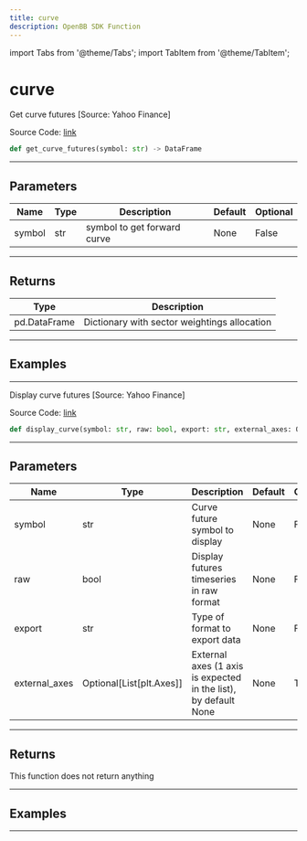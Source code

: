 ```yaml
---
title: curve
description: OpenBB SDK Function
---
```


import Tabs from '@theme/Tabs';
import TabItem from '@theme/TabItem';

# curve

<Tabs>
<TabItem value="model" label="Model" default>

Get curve futures [Source: Yahoo Finance]

Source Code: [link](https://github.com/OpenBB-finance/OpenBBTerminal/tree/main/openbb_terminal/futures/yfinance_model.py#L118)

```python
def get_curve_futures(symbol: str) -> DataFrame
```
---

## Parameters

| Name | Type | Description | Default | Optional |
| ---- | ---- | ----------- | ------- | -------- |
| symbol | str | symbol to get forward curve | None | False |

---

## Returns

| Type | Description |
| ---- | ----------- |
| pd.DataFrame | Dictionary with sector weightings allocation |

---

## Examples

---



</TabItem>
<TabItem value="view" label="View">

Display curve futures [Source: Yahoo Finance]

Source Code: [link](https://github.com/OpenBB-finance/OpenBBTerminal/tree/main/openbb_terminal/futures/yfinance_view.py#L232)

```python
def display_curve(symbol: str, raw: bool, export: str, external_axes: Optional[List[matplotlib.axes._axes.Axes]]) -> None
```
---

## Parameters

| Name | Type | Description | Default | Optional |
| ---- | ---- | ----------- | ------- | -------- |
| symbol | str | Curve future symbol to display | None | False |
| raw | bool | Display futures timeseries in raw format | None | False |
| export | str | Type of format to export data | None | False |
| external_axes | Optional[List[plt.Axes]] | External axes (1 axis is expected in the list), by default None | None | True |

---

## Returns

This function does not return anything

---

## Examples

---



</TabItem>
</Tabs>